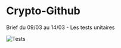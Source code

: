 # Crypto-Github
 Brief du 09/03 au 14/03 - Les tests unitaires 

![Tests](https://github.com/LaurenceAndraud/Crypto-Github/actions/workflows/test.yml/badge.svg)
